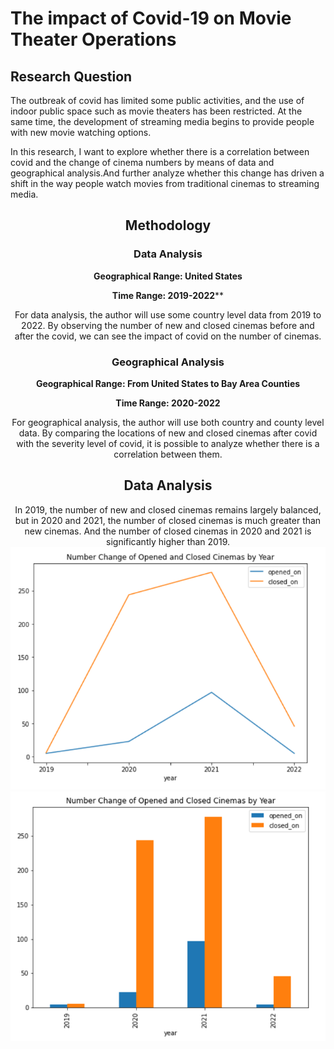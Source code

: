 # The impact of Covid-19 on Movie Theater Operations

## Research Question

The outbreak of covid has limited some public activities, and the use of indoor public space such as movie theaters has been restricted. At the same time, the development of streaming media begins to provide people with new movie watching options.

In this research, I want to explore whether there is a correlation between covid and the change of cinema numbers by means of data and geographical analysis.And further analyze whether this change has driven a shift in the way people watch movies from traditional cinemas to streaming media.

<div align=center><div scr='/image/00.jpg' width='180'></div>

## Methodology

### Data Analysis

**Geographical Range: United States**

**Time Range: 2019-2022****

For data analysis, the author will use some country level data from 2019 to 2022. By observing the number of new and closed cinemas before and after the covid, we can see the impact of covid on the number of cinemas.

### Geographical Analysis

**Geographical Range: From United States to Bay Area Counties**

**Time Range: 2020-2022**

For geographical analysis, the author will use both country and county level data. By comparing the locations of new and closed cinemas after covid with the severity level of covid, it is possible to analyze whether there is a correlation between them.

## Data Analysis

In 2019, the number of new and closed cinemas remains largely balanced, but in 2020 and 2021, the number of closed cinemas is much greater than new cinemas. And the number of closed cinemas in 2020 and 2021 is significantly higher than 2019. 
![](/image/01.png) 
![](/image/02.png)
